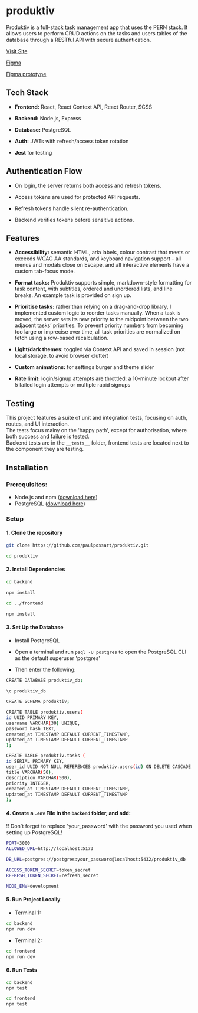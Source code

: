 # produktiv
Produktiv is a full-stack task management app that uses the PERN stack. It allows users to perform CRUD actions on the tasks and users tables of the database through a RESTful API with secure authentication.

[Visit Site](https://produktiv.netlify.app/)

[Figma](https://www.figma.com/design/bITCZrFdR3oE4tM2RG0X3C/productiv?node-id=0-1&t=Yr9n4aa2vl5wrUWM-1)

[Figma prototype](https://www.figma.com/proto/bITCZrFdR3oE4tM2RG0X3C/productiv?node-id=0-1&t=Yr9n4aa2vl5wrUWM-1)

## Tech Stack
- **Frontend:** React, React Context API, React Router, SCSS

- **Backend:** Node.js, Express

- **Database:** PostgreSQL

- **Auth:** JWTs with refresh/access token rotation

- **Jest** for testing

## Authentication Flow
- On login, the server returns both access and refresh tokens.

- Access tokens are used for protected API requests.

- Refresh tokens handle silent re-authentication.

- Backend verifies tokens before sensitive actions.

## Features
- **Accessibility:** semantic HTML, aria labels, colour contrast that meets or exceeds WCAG AA standards, and keyboard navigation support - all menus and modals close on Escape, and all interactive elements have a custom tab-focus mode. 

- **Format tasks:** Produktiv supports simple, markdown-style formatting for task content, with subtitles, ordered and unordered lists, and line breaks. An example task is provided on sign up.

- **Prioritise tasks:** rather than relying on a drag-and-drop library, I implemented custom logic to reorder tasks manually. When a task is moved, the server sets its new priority to the midpoint between the two adjacent tasks’ priorities. To prevent priority numbers from becoming too large or imprecise over time, all task priorities are normalized on fetch using a row-based recalculation.

- **Light/dark themes:** toggled via Context API and saved in session (not local storage, to avoid browser clutter)

- **Custom animations:** for settings burger and theme slider

- **Rate limit:**  login/signup attempts are throttled: a 10-minute lockout after 5 failed login attempts or multiple rapid signups

## Testing
This project features a suite of unit and integration tests, focusing on auth, routes, and UI interaction.  
The tests focus mainy on the 'happy path', except for authorisation, where both success and failure is tested.  
Backend tests are in the `__tests__` folder, frontend tests are located next to the component they are testing.

## Installation
### Prerequisites:
- Node.js and npm ([download here](https://nodejs.org/))
- PostgreSQL ([download here](https://www.postgresql.org/download/))

### Setup
#### 1. Clone the repository

```bash
git clone https://github.com/paulpossart/produktiv.git

cd produktiv
```

#### 2. Install Dependencies

```bash
cd backend

npm install

cd ../frontend

npm install
```
#### 3. Set Up the Database

- Install PostgreSQL

- Open a terminal and run `psql -U postgres` to open the PostgreSQL CLI as the default superuser 'postgres'

- Then enter the following:

```bash
CREATE DATABASE produktiv_db;

\c produktiv_db

CREATE SCHEMA produktiv;

CREATE TABLE produktiv.users(
id UUID PRIMARY KEY,
username VARCHAR(30) UNIQUE,
password_hash TEXT,
created_at TIMESTAMP DEFAULT CURRENT_TIMESTAMP,
updated_at TIMESTAMP DEFAULT CURRENT_TIMESTAMP
);

CREATE TABLE produktiv.tasks (
id SERIAL PRIMARY KEY,
user_id UUID NOT NULL REFERENCES produktiv.users(id) ON DELETE CASCADE,
title VARCHAR(50),
description VARCHAR(500),
priority INTEGER,
created_at TIMESTAMP DEFAULT CURRENT_TIMESTAMP,
updated_at TIMESTAMP DEFAULT CURRENT_TIMESTAMP
);

```

#### 4. Create a `.env` File in the `backend` folder, and add:
!! Don't forget to replace 'your_password' with the password you used when setting up PostgreSQL!

```bash
PORT=3000
ALLOWED_URL=http://localhost:5173

DB_URL=postgres://postgres:your_password@localhost:5432/produktiv_db

ACCESS_TOKEN_SECRET=token_secret
REFRESH_TOKEN_SECRET=refresh_secret

NODE_ENV=development

```

#### 5. Run Project Locally
- Terminal 1:
```bash
cd backend
npm run dev
```

- Terminal 2:
```bash
cd frontend
npm run dev
```

#### 6. Run Tests
```bash
cd backend
npm test

cd frontend
npm test
```
